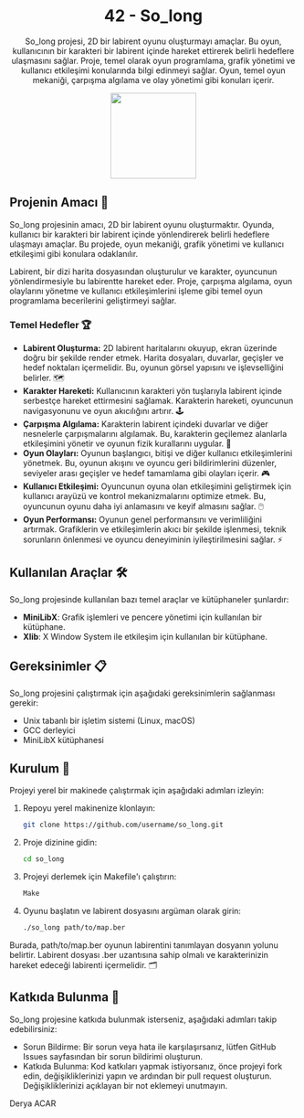 <!-- Proje Başlığı -->
<h1 align="center"> 42 - So_long</h1>

<!-- Proje Açıklaması -->
<p align="center">
So_long projesi, 2D bir labirent oyunu oluşturmayı amaçlar. Bu oyun, kullanıcının bir karakteri bir labirent içinde hareket ettirerek belirli hedeflere ulaşmasını sağlar. Proje, temel olarak oyun programlama, grafik yönetimi ve kullanıcı etkileşimi konularında bilgi edinmeyi sağlar. Oyun, temel oyun mekaniği, çarpışma algılama ve olay yönetimi gibi konuları içerir.</p>

<!-- Proje Logosu veya Görseli -->
<p align="center">
  <a target="blank"><img src="https://i.hizliresim.com/51fltai.png" height="150" width="150" /></a>
</p>

## Projenin Amacı 🎯

So_long projesinin amacı, 2D bir labirent oyunu oluşturmaktır. Oyunda, kullanıcı bir karakteri bir labirent içinde yönlendirerek belirli hedeflere ulaşmayı amaçlar. Bu projede, oyun mekaniği, grafik yönetimi ve kullanıcı etkileşimi gibi konulara odaklanılır.

Labirent, bir dizi harita dosyasından oluşturulur ve karakter, oyuncunun yönlendirmesiyle bu labirentte hareket eder. Proje, çarpışma algılama, oyun olaylarını yönetme ve kullanıcı etkileşimlerini işleme gibi temel oyun programlama becerilerini geliştirmeyi sağlar.

### Temel Hedefler 🏆

- **Labirent Oluşturma:** 2D labirent haritalarını okuyup, ekran üzerinde doğru bir şekilde render etmek. Harita dosyaları, duvarlar, geçişler ve hedef noktaları içermelidir. Bu, oyunun görsel yapısını ve işlevselliğini belirler. 🗺️
- **Karakter Hareketi:** Kullanıcının karakteri yön tuşlarıyla labirent içinde serbestçe hareket ettirmesini sağlamak. Karakterin hareketi, oyuncunun navigasyonunu ve oyun akıcılığını artırır. 🕹️
- **Çarpışma Algılama:** Karakterin labirent içindeki duvarlar ve diğer nesnelerle çarpışmalarını algılamak. Bu, karakterin geçilemez alanlarla etkileşimini yönetir ve oyunun fizik kurallarını uygular. 🚧
- **Oyun Olayları:** Oyunun başlangıcı, bitişi ve diğer kullanıcı etkileşimlerini yönetmek. Bu, oyunun akışını ve oyuncu geri bildirimlerini düzenler, seviyeler arası geçişler ve hedef tamamlama gibi olayları içerir. 🎮
- **Kullanıcı Etkileşimi:** Oyuncunun oyuna olan etkileşimini geliştirmek için kullanıcı arayüzü ve kontrol mekanizmalarını optimize etmek. Bu, oyuncunun oyunu daha iyi anlamasını ve keyif almasını sağlar. 🖱️
- **Oyun Performansı:** Oyunun genel performansını ve verimliliğini artırmak. Grafiklerin ve etkileşimlerin akıcı bir şekilde işlenmesi, teknik sorunların önlenmesi ve oyuncu deneyiminin iyileştirilmesini sağlar. ⚡

## Kullanılan Araçlar 🛠️

So_long projesinde kullanılan bazı temel araçlar ve kütüphaneler şunlardır:

- **MiniLibX**: Grafik işlemleri ve pencere yönetimi için kullanılan bir kütüphane.
- **Xlib**: X Window System ile etkileşim için kullanılan bir kütüphane.

## Gereksinimler 📋

So_long projesini çalıştırmak için aşağıdaki gereksinimlerin sağlanması gerekir:

- Unix tabanlı bir işletim sistemi (Linux, macOS)
- GCC derleyici
- MiniLibX kütüphanesi

## Kurulum 🔧

Projeyi yerel bir makinede çalıştırmak için aşağıdaki adımları izleyin:

1. Repoyu yerel makinenize klonlayın:
   ```bash
   git clone https://github.com/username/so_long.git

2. Proje dizinine gidin:
   ```bash
   cd so_long
3. Projeyi derlemek için Makefile'ı çalıştırın:
   ```bash
   Make
4. Oyunu başlatın ve labirent dosyasını argüman olarak girin:
   ```bash
   ./so_long path/to/map.ber
Burada, path/to/map.ber oyunun labirentini tanımlayan dosyanın yolunu belirtir. Labirent dosyası .ber uzantısına sahip olmalı ve karakterinizin hareket edeceği labirenti içermelidir. 🗂️

## Katkıda Bulunma 🤝
So_long projesine katkıda bulunmak isterseniz, aşağıdaki adımları takip edebilirsiniz:

- Sorun Bildirme: Bir sorun veya hata ile karşılaşırsanız, lütfen GitHub Issues sayfasından bir sorun bildirimi oluşturun.
- Katkıda Bulunma: Kod katkıları yapmak istiyorsanız, önce projeyi fork edin, değişikliklerinizi yapın ve ardından bir pull request oluşturun. Değişikliklerinizi açıklayan bir not eklemeyi unutmayın.

Derya ACAR
